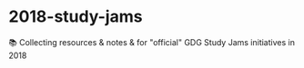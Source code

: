 # 2018-study-jams
 📚 Collecting resources & notes &amp; for "official" GDG Study Jams initiatives in 2018
